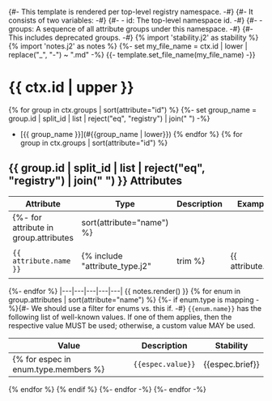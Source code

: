 {#- This template is rendered per top-level registry namespace. -#}
{#- It consists of two variables: -#}
{#- - id: The top-level namespace id. -#}
{#- - groups: A sequence of all attribute groups under this namespace. -#}
{#-           This includes deprecated groups. -#}
{% import 'stability.j2' as stability %}
{% import 'notes.j2' as notes %}
{%- set my_file_name = ctx.id | lower | replace("_", "-") ~ ".md" -%}
{{- template.set_file_name(my_file_name) -}}

<!--- Hugo front matter used to generate the website version of this page:
--->

# {{ ctx.id | upper }}

{% for group in ctx.groups | sort(attribute="id") %}
{%- set group_name = group.id | split_id | list | reject("eq", "registry") | join(" ") -%}
- [{{ group_name }}](#{{group_name | lower}})
{% endfor %}
{% for group in ctx.groups | sort(attribute="id") %}
## {{ group.id | split_id | list | reject("eq", "registry") | join(" ") }} Attributes

| Attribute  | Type | Description  | Examples  | Stability |
|---|---|---|---|---|
{%- for attribute in group.attributes | sort(attribute="name") %}
| `{{ attribute.name }}` | {% include "attribute_type.j2" | trim %} | {{ attribute.brief | trim }} {{ notes.add(attribute.note or attribute.deprecated) | trim }} | {% include "examples.j2" | trim %} | {{ stability.badge(attribute.stability, attribute.deprecated) | trim }} |
{%- endfor %}
|---|---|---|---|---|
{{ notes.render() }}
{% for enum in group.attributes | sort(attribute="name") %}
{%- if enum.type is mapping -%}{#- We should use a filter for enums vs. this if. -#}
`{{enum.name}}` has the following list of well-known values. If one of them applies, then the respective value MUST be used; otherwise, a custom value MAY be used.

| Value  | Description | Stability |
|---|---|---|
{% for espec in enum.type.members %}| `{{espec.value}}` | {{espec.brief}} | {{ stability.badge(espec.stability) }} |
{% endfor %}
{% endif %}
{%- endfor -%}
{%- endfor -%}
